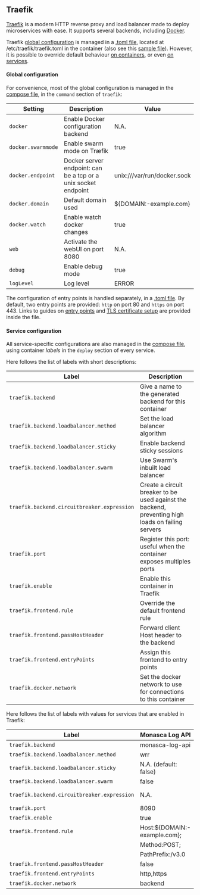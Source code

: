 ## Traefik
[Traefik](https://docs.traefik.io/) is a modern HTTP reverse proxy and load balancer made to deploy microservices with ease. It supports several backends, including [Docker](https://docs.docker.com/).

Traefik [global configuration](http://docs.traefik.io/configuration/backends/docker/) is managed in a [.toml file](https://github.com/martel-innovate/deep-log-inspection/blob/master/log-server/traefik/traefik.toml), located at /etc/traefik/traefik.toml in the container (also see this [sample file](https://github.com/containous/traefik/blob/master/traefik.sample.toml)). However, it is possible to override default behaviour [on containers](http://docs.traefik.io/configuration/backends/docker/#on-containers), or even [on services](http://docs.traefik.io/configuration/backends/docker/#on-service).

#### Global configuration
For convenience, most of the global configuration is managed in the [compose file](https://github.com/martel-innovate/deep-log-inspection/blob/master/log-server/docker-compose.yml), in the `command` section of `traefik`:

| Setting | Description | Value |
| --- | --- | --- |
| `docker` | Enable Docker configuration backend | N.A. |
| `docker.swarmmode` | Enable swarm mode on Træfik | true |
| `docker.endpoint` | Docker server endpoint: can be a tcp or a unix socket endpoint | unix:///var/run/docker.sock |
| `docker.domain` | Default domain used | ${DOMAIN:-example.com} |
| `docker.watch` | Enable watch docker changes | true |
| `web` | Activate the webUI on port 8080 | N.A. |
| `debug` | Enable debug mode | true |
| `logLevel` | Log level | ERROR |

The configuration of entry points is handled separately, in a [.toml file](https://github.com/martel-innovate/deep-log-inspection/blob/master/log-server/traefik/traefik.toml). By default, two entry points are provided: `http` on port 80 and `https` on port 443. Links to guides on [entry points](https://docs.traefik.io/configuration/entrypoints/) and [TLS certificate setup](https://docs.traefik.io/configuration/acme/) are provided inside the file.

#### Service configuration
All service-specific configurations are also managed in the [compose file](https://github.com/martel-innovate/deep-log-inspection/blob/master/log-server/docker-compose.yml), using container *labels* in the `deploy` section of every service.

Here follows the list of labels with short descriptions:

| Label | Description |
| --- | --- |
| `traefik.backend` | Give a name to the generated backend for this container |
| `traefik.backend.loadbalancer.method` | Set the load balancer algorithm |
| `traefik.backend.loadbalancer.sticky` | Enable backend sticky sessions |
| `traefik.backend.loadbalancer.swarm` | Use Swarm's inbuilt load balancer |
| `traefik.backend.circuitbreaker.expression` | Create a circuit breaker to be used against the backend, preventing high loads on failing servers |
| `traefik.port` | Register this port: useful when the container exposes multiples ports |
| `traefik.enable` | Enable this container in Traefik |
| `traefik.frontend.rule` | Override the default frontend rule |
| `traefik.frontend.passHostHeader` | Forward client Host header to the backend |
| `traefik.frontend.entryPoints` | Assign this frontend to entry points |
| `traefik.docker.network` | Set the docker network to use for connections to this container |

Here follows the list of labels with values for services that are enabled in Traefik:

| Label | Monasca Log API | Elasticsearch | Kibana |
| --- | --- | --- | --- |
| `traefik.backend` | monasca-log-api | elasticsearch | kibana |
| `traefik.backend.loadbalancer.method` | wrr | wrr | wrr |
| `traefik.backend.loadbalancer.sticky` | N.A. (default: false) | false | true |
| `traefik.backend.loadbalancer.swarm` | false | false | false |
| `traefik.backend.circuitbreaker.expression` | N.A. | NetworkErrorRatio() > 0.5 | NetworkErrorRatio() > 0.5 |
| `traefik.port` | 8090 | 9200 | 5601 |
| `traefik.enable` | true | true | true |
| `traefik.frontend.rule` | Host:${DOMAIN:-example.com}; | Host:elastic.${DOMAIN:-example.com} | Host:kibana.${DOMAIN:-example.com} |
|| Method:POST; |||
|| PathPrefix:/v3.0 |||
| `traefik.frontend.passHostHeader` | false | false | false |
| `traefik.frontend.entryPoints` | http,https | http,https | http,https |
| `traefik.docker.network` | backend | backend | backend |
